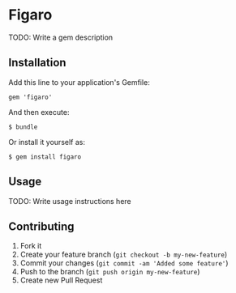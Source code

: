 # Figaro

TODO: Write a gem description

## Installation

Add this line to your application's Gemfile:

    gem 'figaro'

And then execute:

    $ bundle

Or install it yourself as:

    $ gem install figaro

## Usage

TODO: Write usage instructions here

## Contributing

1. Fork it
2. Create your feature branch (`git checkout -b my-new-feature`)
3. Commit your changes (`git commit -am 'Added some feature'`)
4. Push to the branch (`git push origin my-new-feature`)
5. Create new Pull Request

